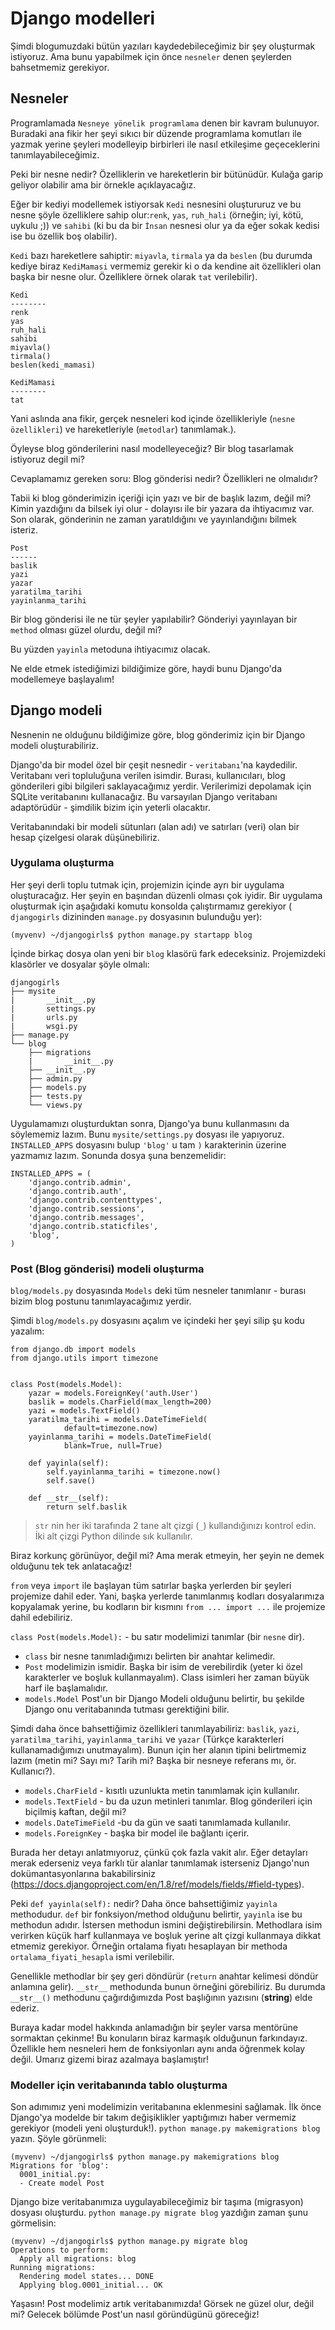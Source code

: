 # Django modelleri

Şimdi blogumuzdaki bütün yazıları kaydedebileceğimiz bir şey oluşturmak istiyoruz. Ama bunu yapabilmek için önce `nesneler` denen şeylerden bahsetmemiz gerekiyor.

## Nesneler

Programlamada `Nesneye yönelik programlama` denen bir kavram bulunuyor. Buradaki ana fikir her şeyi sıkıcı bir düzende programlama komutları ile yazmak yerine şeyleri modelleyip birbirleri ile nasıl etkileşime geçeceklerini tanımlayabileceğimiz.

Peki bir nesne nedir? Özelliklerin ve hareketlerin bir bütünüdür. Kulağa garip geliyor olabilir ama bir örnekle açıklayacağız.

Eğer bir kediyi modellemek istiyorsak `Kedi` nesnesini oluştururuz ve bu nesne şöyle özelliklere sahip olur:`renk`, `yas`, `ruh_hali` (örneğin; iyi, kötü, uykulu ;)) ve `sahibi` (ki bu da bir `İnsan` nesnesi olur ya da eğer sokak kedisi ise bu özellik boş olabilir).

`Kedi` bazı hareketlere sahiptir: `miyavla`, `tirmala` ya da `beslen` (bu durumda kediye biraz `KediMamasi` vermemiz gerekir ki o da kendine ait özellikleri olan başka bir nesne olur. Özelliklere örnek olarak `tat` verilebilir).

    Kedi
    --------
    renk 
    yas 
    ruh_hali 
    sahibi 
    miyavla() 
    tirmala() 
    beslen(kedi_mamasi) 
    
    KediMamasi
    -------- 
    tat
    

Yani aslında ana fikir, gerçek nesneleri kod içinde özellikleriyle (`nesne özellikleri`) ve hareketleriyle (`metodlar`) tanımlamak.).

Öyleyse blog gönderilerini nasıl modelleyeceğiz? Bir blog tasarlamak istiyoruz degil mi?

Cevaplamamız gereken soru: Blog gönderisi nedir? Özellikleri ne olmalıdır?

Tabii ki blog gönderimizin içeriği için yazı ve bir de başlık lazım, değil mi? Kimin yazdığını da bilsek iyi olur - dolayısı ile bir yazara da ihtiyacımız var. Son olarak, gönderinin ne zaman yaratıldığını ve yayınlandığını bilmek isteriz.

    Post
    ------
    baslik
    yazi
    yazar
    yaratilma_tarihi
    yayinlanma_tarihi
    

Bir blog gönderisi ile ne tür şeyler yapılabilir? Gönderiyi yayınlayan bir `method` olması güzel olurdu, değil mi?

Bu yüzden `yayinla` metoduna ihtiyacımız olacak.

Ne elde etmek istediğimizi bildiğimize göre, haydi bunu Django'da modellemeye başlayalım!

## Django modeli

Nesnenin ne olduğunu bildiğimize göre, blog gönderimiz için bir Django modeli oluşturabiliriz.

Django'da bir model özel bir çeşit nesnedir - `veritabanı`'na kaydedilir. Veritabanı veri topluluğuna verilen isimdir. Burası, kullanıcıları, blog gönderileri gibi bilgileri saklayacağımız yerdir. Verilerimizi depolamak için SQLite veritabanını kullanacağız. Bu varsayılan Django veritabanı adaptörüdür - şimdilik bizim için yeterli olacaktır.

Veritabanındaki bir modeli sütunları (alan adı) ve satırları (veri) olan bir hesap çizelgesi olarak düşünebiliriz.

### Uygulama oluşturma

Her şeyi derli toplu tutmak için, projemizin içinde ayrı bir uygulama oluşturacağız. Her şeyin en başından düzenli olması çok iyidir. Bir uygulama oluşturmak için aşağıdaki komutu konsolda çalıştırmamız gerekiyor ( `djangogirls` dizininden `manage.py` dosyasının bulunduğu yer):

    (myvenv) ~/djangogirls$ python manage.py startapp blog
    

İçinde birkaç dosya olan yeni bir `blog` klasörü fark edeceksiniz. Projemizdeki klasörler ve dosyalar şöyle olmalı:

    djangogirls
    ├── mysite
    |       __init__.py
    |       settings.py
    |       urls.py
    |       wsgi.py
    ├── manage.py
    └── blog
        ├── migrations
        |       __init__.py
        ├── __init__.py
        ├── admin.py
        ├── models.py
        ├── tests.py
        └── views.py
    

Uygulamamızı oluşturduktan sonra, Django'ya bunu kullanmasını da söylememiz lazım. Bunu `mysite/settings.py` dosyası ile yapıyoruz. `INSTALLED_APPS` dosyasını bulup `'blog'` u tam `)` karakterinin üzerine yazmamız lazım. Sonunda dosya şuna benzemelidir:

    INSTALLED_APPS = (
        'django.contrib.admin',
        'django.contrib.auth',
        'django.contrib.contenttypes',
        'django.contrib.sessions',
        'django.contrib.messages',
        'django.contrib.staticfiles',
        'blog',
    )
    

### Post (Blog gönderisi) modeli oluşturma

`blog/models.py` dosyasında `Models` deki tüm nesneler tanımlanır - burası bizim blog postunu tanımlayacağımız yerdir.

Şimdi `blog/models.py` dosyasını açalım ve içindeki her şeyi silip şu kodu yazalım:

    from django.db import models
    from django.utils import timezone
    
    
    class Post(models.Model):
        yazar = models.ForeignKey('auth.User')
        baslik = models.CharField(max_length=200)
        yazi = models.TextField()
        yaratilma_tarihi = models.DateTimeField(
                default=timezone.now)
        yayinlanma_tarihi = models.DateTimeField(
                blank=True, null=True)
    
        def yayinla(self):
            self.yayinlanma_tarihi = timezone.now()
            self.save()
    
        def __str__(self):
            return self.baslik
    

> `str` nin her iki tarafında 2 tane alt çizgi (`_`) kullandığınızı kontrol edin. İki alt çizgi Python dilinde sık kullanılır. 

Biraz korkunç görünüyor, değil mi? Ama merak etmeyin, her şeyin ne demek olduğunu tek tek anlatacağız!

`from` veya `import` ile başlayan tüm satırlar başka yerlerden bir şeyleri projemize dahil eder. Yani, başka yerlerde tanımlanmış kodları dosyalarımıza kopyalamak yerine, bu kodların bir kısmını `from ... import ...` ile projemize dahil edebiliriz.

`class Post(models.Model):` - bu satır modelimizi tanımlar (bir `nesne` dir).

*   `class` bir nesne tanımladığımızı belirten bir anahtar kelimedir.
*   `Post` modelimizin ismidir. Başka bir isim de verebilirdik (yeter ki özel karakterler ve boşluk kullanmayalım). Class isimleri her zaman büyük harf ile başlamalıdır.
*   `models.Model` Post'un bir Django Modeli olduğunu belirtir, bu şekilde Django onu veritabanında tutması gerektiğini bilir.

Şimdi daha önce bahsettiğimiz özellikleri tanımlayabiliriz: `baslik`, `yazi`, `yaratilma_tarihi`, `yayinlanma_tarihi` ve `yazar` (Türkçe karakterleri kullanamadığımızı unutmayalım). Bunun için her alanın tipini belirtmemiz lazım (metin mi? Sayı mı? Tarih mi? Başka bir nesneye referans mı, ör. Kullanıcı?).

*   `models.CharField` - kısıtlı uzunlukta metin tanımlamak için kullanılır.
*   `models.TextField` - bu da uzun metinleri tanımlar. Blog gönderileri için biçilmiş kaftan, değil mi?
*   `models.DateTimeField` -bu da gün ve saati tanımlamada kullanılır.
*   `models.ForeignKey` - başka bir model ile bağlantı içerir.

Burada her detayı anlatmıyoruz, çünkü çok fazla vakit alır. Eğer detayları merak ederseniz veya farklı tür alanlar tanımlamak isterseniz Django'nun dokümantasyonlarına bakabilirsiniz (https://docs.djangoproject.com/en/1.8/ref/models/fields/#field-types).

Peki `def yayinla(self):` nedir? Daha önce bahsettiğimiz `yayinla` methodudur. `def` bir fonksiyon/method olduğunu belirtir, `yayinla` ise bu methodun adıdır. İstersen methodun ismini değiştirebilirsin. Methodlara isim verirken küçük harf kullanmaya ve boşluk yerine alt çizgi kullanmaya dikkat etmemiz gerekiyor. Örneğin ortalama fiyatı hesaplayan bir methoda `ortalama_fiyati_hesapla` ismi verilebilir.

Genellikle methodlar bir şey geri döndürür (`return` anahtar kelimesi döndür anlamına gelir). `__str__` methodunda bunun örneğini görebiliriz. Bu durumda `__str__()` methodunu çağırdığımızda Post başlığının yazısını (**string**) elde ederiz.

Buraya kadar model hakkında anlamadığın bir şeyler varsa mentörüne sormaktan çekinme! Bu konuların biraz karmaşık olduğunun farkındayız. Özellikle hem nesneleri hem de fonksiyonları aynı anda öğrenmek kolay değil. Umarız gizemi biraz azalmaya başlamıştır!

### Modeller için veritabanında tablo oluşturma

Son adımımız yeni modelimizin veritabanına eklenmesini sağlamak. İlk önce Django'ya modelde bir takım değişiklikler yaptığımızı haber vermemiz gerekiyor (modeli yeni oluşturduk!). `python manage.py makemigrations blog` yazın. Şöyle görünmeli:

    (myvenv) ~/djangogirls$ python manage.py makemigrations blog
    Migrations for 'blog':
      0001_initial.py:
      - Create model Post
    

Django bize veritabanımıza uygulayabileceğimiz bir taşıma (migrasyon) dosyası oluşturdu. `python manage.py migrate blog` yazdığın zaman şunu görmelisin:

    (myvenv) ~/djangogirls$ python manage.py migrate blog
    Operations to perform:
      Apply all migrations: blog
    Running migrations:
      Rendering model states... DONE
      Applying blog.0001_initial... OK
    

Yaşasın! Post modelimiz artık veritabanımızda! Görsek ne güzel olur, değil mi? Gelecek bölümde Post'un nasıl göründügünü göreceğiz!